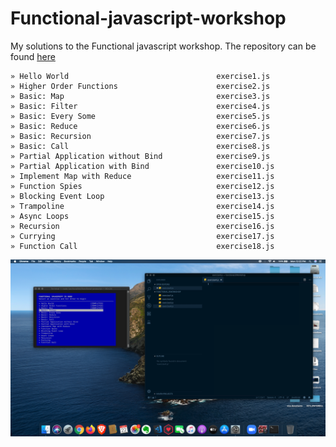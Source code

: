 # Functional-javascript-workshop
My solutions to the Functional javascript workshop. The repository can be found [here](https://github.com/timoxley/functional-javascript-workshop)

    » Hello World                                 exercise1.js          
    » Higher Order Functions                      exercise2.js         
    » Basic: Map                                  exercise3.js          
    » Basic: Filter                               exercise4.js          
    » Basic: Every Some                           exercise5.js                     
    » Basic: Reduce                               exercise6.js                     
    » Basic: Recursion                            exercise7.js                     
    » Basic: Call                                 exercise8.js                     
    » Partial Application without Bind            exercise9.js                     
    » Partial Application with Bind               exercise10.js                     
    » Implement Map with Reduce                   exercise11.js                     
    » Function Spies                              exercise12.js                     
    » Blocking Event Loop                         exercise13.js                     
    » Trampoline                                  exercise14.js                     
    » Async Loops                                 exercise15.js                     
    » Recursion                                   exercise16.js                     
    » Currying                                    exercise17.js                     
    » Function Call                               exercise18.js 

![alt](https://github.com/kshitijzutshi/Functional-javascript-workshop/blob/master/functional-javascript-workshop.png)
